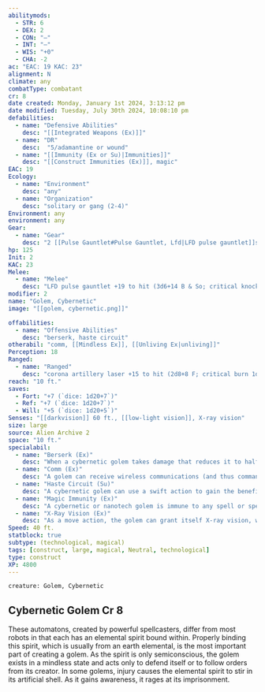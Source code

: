 ```yaml
---
abilitymods:
  - STR: 6
  - DEX: 2
  - CON: "—"
  - INT: "—"
  - WIS: "+0"
  - CHA: -2 
ac: "EAC: 19 KAC: 23" 
alignment: N
climate: any
combatType: combatant
cr: 8
date created: Monday, January 1st 2024, 3:13:12 pm
date modified: Tuesday, July 30th 2024, 10:08:10 pm
defabilities:
  - name: "Defensive Abilities"
    desc: "[[Integrated Weapons (Ex)]]"
  - name: "DR"
    desc:  "5/adamantine or wound"
  - name: "[[Immunity (Ex or Su)|Immunities]]"
    desc: "[[Construct Immunities (Ex)]], magic"
EAC: 19
Ecology:
  - name: "Environment"
    desc: "any"
  - name: "Organization"
    desc: "solitary or gang (2-4)"
Environment: any
environment: any
Gear:
  - name: "Gear"
    desc: "2 [[Pulse Gauntlet#Pulse Gauntlet, Lfd|LFD pulse gauntlet]]s with 4 [[Battery#Battery, Standard|Batteries]] (20 charges each), [[Artillery Laser#Artillery Laser, Perihelion|perihelion artillery laser]] with 4 [[Battery#Battery, High-capacity|High-capacity Batteries]] (40 charges each)"
hp: 125
Init: 2
KAC: 23
Melee:
  - name: "Melee"
    desc: "LFD pulse gauntlet +19 to hit (3d6+14 B & So; critical knockdown)"
modifier: 2
name: "Golem, Cybernetic"
image: "[[golem, cybernetic.png]]"

offabilities:
  - name: "Offensive Abilities"
    desc: "berserk, haste circuit"
otherabil: "comm, [[Mindless Ex]], [[Unliving Ex|unliving]]"
Perception: 18
Ranged:
  - name: "Ranged"
    desc: "corona artillery laser +15 to hit (2d8+8 F; critical burn 1d6)"
reach: "10 ft."
saves:
  - Fort: "+7 (`dice: 1d20+7`)"
  - Ref: "+7 (`dice: 1d20+7`)"
  - Will: "+5 (`dice: 1d20+5`)" 
Senses: "[[darkvision]] 60 ft., [[low-light vision]], X-ray vision"
size: large
source: Alien Archive 2 
space: "10 ft."
specialabil:
  - name: "Berserk (Ex)"
    desc: "When a cybernetic golem takes damage that reduces it to half its maximum Hit Points or fewer, and whenever it takes damage while it has half its maximum Hit Points or fewer, it must attempt a DC 15 Will saving throw. On a failure, the golem goes berserk. While berserk, the golem uses its actions to make a full attack or to move and attack. If it can’t reach or shoot a creature, it attacks objects. The golem can attempt a DC 15 Will saving throw at the end of each of its turns to end the berserk state. If the golem’s creator communicates with the golem to calm it, via comm unit or from within 60 feet, and succeeds at a DC 10 Charisma check, the golem receives a +2 circumstance bonus to this saving throw."
  - name: "Comm (Ex)"
    desc: "A golem can receive wireless communications (and thus commands from its creator) at planetary range."
  - name: "Haste Circuit (Su)"
    desc: "A cybernetic golem can use a swift action to gain the benefit of the haste spell. This effect lasts for 1 round, and then the circuit shuts down and must recharge for 1 round before being activated again. The golem can use its circuit up to 10 rounds per day."
  - name: "Magic Immunity (Ex)"
    desc: "A cybernetic or nanotech golem is immune to any spell or spell-like ability that allows spell resistance, unless the spell specifically lists constructs in its Targets entry. In addition, certain spells and effects function differently against the golem as follows.<ul><li>The golem can be affected by discharge or greater discharge but has a unique reaction to the spells. If the golem fails a saving throw against either spell, it becomes confused for 1d4 rounds instead of suffering the spell’s normal effect. The golem can attempt a Fortitude save at the end of each of its turns, ending the condition on a success.</li<li>Magical effects that deal cold damage [[Slow]](as the slow spell) the golem for 3 rounds (no save). If the golem has a haste circuit and it is active, this effect counters the haste circuit but has no other effect.</li><li>The golem automatically fails saving throws against weapons and magical effects that deal electricity damage. However, such an effect merely breaks any slow effect on the golem and heals it for 1 Hit Point per 3 damage the effect would have dealt. Any damage that exceeds the golem’s maximum Hit Points is stored as charges for its weapons, at a rate of 1 charge per Hit Point the golem would have gained. Any additional damage is ignored."
  - name: "X-Ray Vision (Ex)"
    desc: "As a move action, the golem can grant itself X-ray vision, which functions like an X-ray visor."
Speed: 40 ft. 
statblock: true
subtype: (technological, magical)
tags: [construct, large, magical, Neutral, technological]
type: construct
XP: 4800 
---
```


```statblock
creature: Golem, Cybernetic
```

## Cybernetic Golem Cr 8

These automatons, created by powerful spellcasters, differ from most robots in that each has an elemental spirit bound within. Properly binding this spirit, which is usually from an earth elemental, is the most important part of creating a golem. As the spirit is only semiconscious, the golem exists in a mindless state and acts only to defend itself or to follow orders from its creator. In some golems, injury causes the elemental spirit to stir in its artificial shell. As it gains awareness, it rages at its imprisonment.

